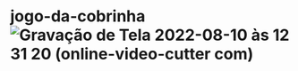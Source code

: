 # jogo-da-cobrinha![Gravação de Tela 2022-08-10 às 12 31 20 (online-video-cutter com)](https://user-images.githubusercontent.com/103776927/183949056-895cc16f-29a6-449e-a360-eba39059b4b0.gif)
